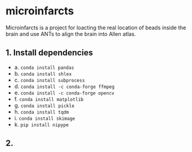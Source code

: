 # microinfarcts
Microinfarcts is a project for loacting the real location of beads inside the brain and use ANTs to align the brain into Allen atlas.

## 1. Install dependencies
 * a. `conda install pandas`
 * b. `conda install shlex`
 * c. `conda install subprocess`
 * d. `conda install -c conda-forge ffmpeg`
 * e. `conda install -c conda-forge opencv`
 * f. `conda install matplotlib`
 * g. `conda install pickle`
 * h. `conda install tqdm`
 * i. `conda install skimage`
 * k. `pip install nipype`

## 2. 
